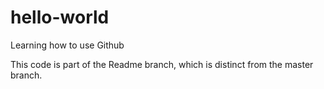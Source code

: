 # hello-world
Learning how to use Github

This code is part of the Readme branch, which is distinct from the master branch.
